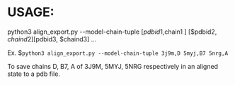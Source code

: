 # USAGE:

python3 align_export.py --model-chain-tuple [$pdbid1,$chain1 ] [$pdbid2, $chaind2] [$pdbid3, $chaind3] ...


Ex.
$```python3 align_export.py --model-chain-tuple 3j9m,D 5myj,B7 5nrg,A```

To save chains D, B7, A of 3J9M, 5MYJ, 5NRG respectively in an aligned state to a pdb file.



